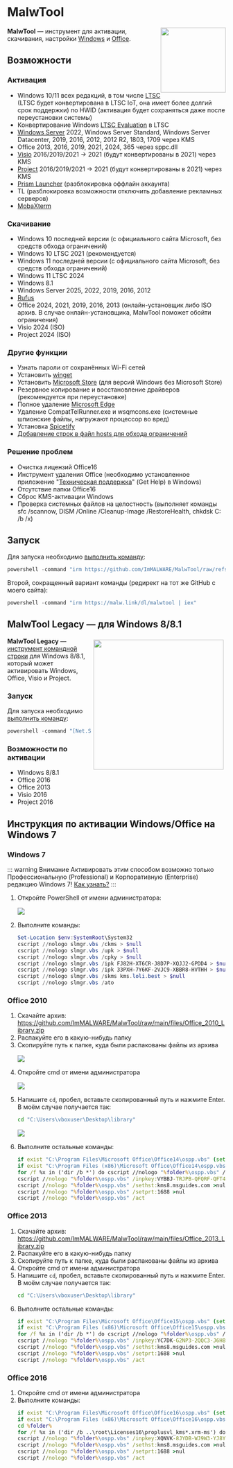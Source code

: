 # MalwTool

<img src="/img/logo/powershell.png" style="float: right" width="150">

**MalwTool** — инструмент для активации, скачивания, настройки [Windows](https://ru.wikipedia.org/wiki/Windows) и [Office](https://ru.wikipedia.org/wiki/Microsoft_Office).

## Возможности

### Активация

*   Windows 10/11 всех редакций, в том числе [LTSC](https://ru.wikipedia.org/wiki/LTSC) (LTSC будет конвертирована в LTSC IoT, она имеет более долгий срок поддержки) по HWID (активация будет сохраняться даже после переустановки системы)
*   Конвертирование Windows [LTSC Evaluation](/windows/ltsc-evaluation) в LTSC
*   [Windows Server](https://ru.wikipedia.org/wiki/Windows_Server) 2022, Windows Server Standard, Windows Server Datacenter, 2019, 2016, 2012, 2012 R2, 1803, 1709 через KMS
*   Office 2013, 2016, 2019, 2021, 2024, 365 через sppc.dll
*   [Visio](https://ru.wikipedia.org/wiki/Microsoft_Visio) 2016/2019/2021 -> 2021 (будут конвертированы в 2021) через KMS
*   [Project](https://ru.wikipedia.org/wiki/Microsoft_Project) 2016/2019/2021 -> 2021 (будут конвертированы в 2021) через KMS
*   [Prism Launcher](https://prismlauncher.org) (разблокировка оффлайн аккаунта)
*   TL (разблокировка возможности отключить добавление рекламных серверов)
*   [MobaXterm](https://mobaxterm.mobatek.net)

### Скачивание

*   Windows 10 последней версии (с официального сайта Microsoft, без средств обхода ограничений)
*   Windows 10 LTSC 2021 (рекомендуется)
*   Windows 11 последней версии (с официального сайта Microsoft, без средств обхода ограничений)
*   Windows 11 LTSC 2024
*   Windows 8.1
*   Windows Server 2025, 2022, 2019, 2016, 2012
*   [Rufus](/apps/rufus)
*   Office 2024, 2021, 2019, 2016, 2013 (онлайн-установщик либо ISO архив. В случае онлайн-установщика, MalwTool поможет обойти ограничения)
*   Visio 2024 (ISO)
*   Project 2024 (ISO)

### Другие функции

*   Узнать пароли от сохранённых Wi-Fi сетей
*   Установить [winget](/apps/winget)
*   Установить [Microsoft Store](https://ru.wikipedia.org/wiki/Microsoft_Store) (для версий Windows без Microsoft Store)
*   Резервное копирование и восстановление драйверов (рекомендуется при переустановке)
*   Полное удаление [Microsoft Edge](https://ru.m.wikipedia.org/wiki/Microsoft_Edge)
*   Удаление CompatTelRunner.exe и wsqmcons.exe (системные шпионские файлы, нагружают процессор во вред)
*   Установка [Spicetify](/apps/spicetify)
*   [Добавление строк в файл hosts для обхода ограничений](https://info.dns.malw.link/hosts)

### Решение проблем

*   Очистка лицензий Office16
*   Инструмент удаления Office (необходимо установленное приложение "[Техническая поддержка](/windows/get-help)" (Get Help) в Windows)
*   Отсутствие папки Office16
*   Сброс KMS-активации Windows
*   Проверка системных файлов на целостность (выполняет команды sfc /scannow, DISM /Online /Cleanup-Image /RestoreHealth, chkdsk C: /b /x)

## Запуск

Для запуска необходимо [выполнить команду](/windows/run):

```powershell
powershell -command "irm https://github.com/ImMALWARE/MalwTool/raw/refs/heads/main/MalwTool.ps1 | iex"
```

Второй, сокращенный вариант команды (редирект на тот же GitHub с моего сайта):

```powershell
powershell -command "irm https://malw.link/dl/malwtool | iex"
```

## MalwTool Legacy — для Windows 8/8.1
 <img src="/img/apps/malwtool/1.png" style="float: right; margin: 5px" width="300px">

**MalwTool Legacy** — [инструмент командной строки](https://ru.wikipedia.org/wiki/%D0%98%D0%BD%D1%82%D0%B5%D1%80%D1%84%D0%B5%D0%B9%D1%81_%D0%BA%D0%BE%D0%BC%D0%B0%D0%BD%D0%B4%D0%BD%D0%BE%D0%B9_%D1%81%D1%82%D1%80%D0%BE%D0%BA%D0%B8) для Windows 8/8.1, который может активировать Windows, Office, Visio и Project.

### Запуск

Для запуска необходимо [выполнить команду](/windows/run):

```powershell
powershell -command "[Net.ServicePointManager]::SecurityProtocol = [Net.SecurityProtocolType]::Tls12; irm https://raw.githubusercontent.com/ImMALWARE/MalwTool/main/MalwToolLegacy.ps1 | iex"
```

### **Возможности по активации**

*   Windows 8/8.1
*   Office 2016
*   Office 2013
*   Visio 2016
*   Project 2016

## Инструкция по активации Windows/Office на Windows 7

### Windows 7

::: warning Внимание
Активировать этим способом возможно только Профессиональную (Professional) и Корпоративную (Enterprise) редакцию Windows 7! [Как узнать?](/windows/win7-edition)
:::

1.  Откройте PowerShell от имени администратора:
    <img src="/img/apps/malwtool/2.png" style="margin: 15px auto; display: block">

2.  Выполните команды:

    ```powershell
    Set-Location $env:SystemRoot\System32
    cscript //nologo slmgr.vbs /ckms > $null
    cscript //nologo slmgr.vbs /upk > $null
    cscript //nologo slmgr.vbs /cpky > $null
    cscript //nologo slmgr.vbs /ipk FJ82H-XT6CR-J8D7P-XQJJ2-GPDD4 > $null # 7 Professional
    cscript //nologo slmgr.vbs /ipk 33PXH-7Y6KF-2VJC9-XBBR8-HVTHH > $null # 7 Enterprise
    cscript //nologo slmgr.vbs /skms kms.loli.best > $null
    cscript //nologo slmgr.vbs /ato
    ```

### Office 2010

1.  Скачайте архив: https://github.com/ImMALWARE/MalwTool/raw/main/files/Office_2010_Library.zip
2.  Распакуйте его в какую-нибудь папку
3.  Скопируйте путь к папке, куда были распакованы файлы из архива
    <img src="/img/apps/malwtool/3.png" style="margin: 15px auto; display: block">
4.  Откройте cmd от имени администратора
    <img src="/img/apps/malwtool/4.png" style="margin: 15px auto; display: block">
5.  Напишите `cd`, пробел, вставьте скопированный путь и нажмите Enter. В моём случае получается так:
    ```bat
    cd "C:\Users\vboxuser\Desktop\library"
    ```
    <img src="/img/apps/malwtool/5.png" style="margin: 15px auto; display: block">
6.  Выполните остальные команды:
    ```bat
    if exist "C:\Program Files\Microsoft Office\Office14\ospp.vbs" (set "folder=C:\Program Files\Microsoft Office\Office14")
    if exist "C:\Program Files (x86)\Microsoft Office\Office14\ospp.vbs" (set "folder=C:\Program Files (x86)\Microsoft Office\Office14")
    for /f %x in ('dir /b *') do cscript //nologo "%folder%\ospp.vbs" /inslic:%x
    cscript //nologo "%folder%\ospp.vbs" /inpkey:VYBBJ-TRJPB-QFQRF-QFT4D-H3GVB >nul
    cscript //nologo "%folder%\ospp.vbs" /sethst:kms8.msguides.com >nul
    cscript //nologo "%folder%\ospp.vbs" /setprt:1688 >nul
    cscript //nologo "%folder%\ospp.vbs" /act
    ```

### Office 2013

1.  Скачайте архив: https://github.com/ImMALWARE/MalwTool/raw/main/files/Office_2013_Library.zip
2.  Распакуйте его в какую-нибудь папку
3.  Скопируйте путь к папке, куда были распакованы файлы из архива
4.  Откройте cmd от имени администратора
5.  Напишите `cd`, пробел, вставьте скопированный путь и нажмите Enter. В моём случае получается так:
    ```bat
    cd "C:\Users\vboxuser\Desktop\library"
    ```
6.  Выполните остальные команды:
    ```bat
    if exist "C:\Program Files\Microsoft Office\Office15\ospp.vbs" (set "folder=C:\Program Files\Microsoft Office\Office15")
    if exist "C:\Program Files (x86)\Microsoft Office\Office15\ospp.vbs" (set "folder=C:\Program Files (x86)\Microsoft Office\Office15")
    for /f %x in ('dir /b *') do cscript //nologo "%folder%\ospp.vbs" /inslic:%x
    cscript //nologo "%folder%\ospp.vbs" /inpkey:YC7DK-G2NP3-2QQC3-J6H88-GVGXT >nul
    cscript //nologo "%folder%\ospp.vbs" /sethst:kms8.msguides.com >nul
    cscript //nologo "%folder%\ospp.vbs" /setprt:1688 >nul
    cscript //nologo "%folder%\ospp.vbs" /act
    ```

### Office 2016

1.  Откройте cmd от имени администратора
2.  Выполните команды:
    ```bat
    if exist "C:\Program Files\Microsoft Office\Office16\ospp.vbs" (set "folder=C:\Program Files\Microsoft Office\Office16")
    if exist "C:\Program Files (x86)\Microsoft Office\Office16\ospp.vbs" (set "folder=C:\Program Files (x86)\Microsoft Office\Office16")
    cd %folder%
    for /f %x in ('dir /b ..\root\Licenses16\proplusvl_kms*.xrm-ms') do cscript ospp.vbs /inslic:"..\root\Licenses16\%x" >nul
    cscript //nologo "%folder%\ospp.vbs" /inpkey:XQNVK-8JYDB-WJ9W3-YJ8YR-WFG99 >nul
    cscript //nologo "%folder%\ospp.vbs" /sethst:kms8.msguides.com >nul
    cscript //nologo "%folder%\ospp.vbs" /setprt:1688 >nul
    cscript //nologo "%folder%\ospp.vbs" /act
    ```